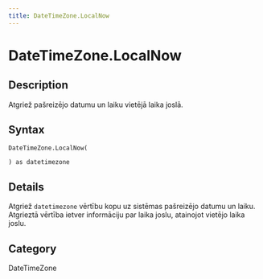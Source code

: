 ```yaml
---
title: DateTimeZone.LocalNow
---
```


# DateTimeZone.LocalNow


## Description

Atgriež pašreizējo datumu un laiku vietējā laika joslā.


## Syntax

```powerquery
DateTimeZone.LocalNow(

) as datetimezone
```


## Details

Atgriež <code>datetimezone</code> vērtību kopu uz sistēmas pašreizējo datumu un laiku.     Atgrieztā vērtība ietver informāciju par laika joslu, atainojot vietējo laika joslu.



## Category
DateTimeZone
